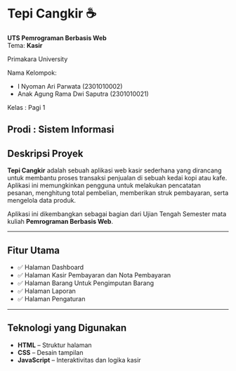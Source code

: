 # Tepi Cangkir ☕️

**UTS Pemrograman Berbasis Web**  
Tema: **Kasir**  

Primakara University

Nama Kelompok:  
- I Nyoman Ari Parwata (2301010002)  
- Anak Agung Rama Dwi Saputra (2301010021)

Kelas : Pagi 1

Prodi : Sistem Informasi
---

## Deskripsi Proyek

**Tepi Cangkir** adalah sebuah aplikasi web kasir sederhana yang dirancang untuk membantu proses transaksi penjualan di sebuah kedai kopi atau kafe. Aplikasi ini memungkinkan pengguna untuk melakukan pencatatan pesanan, menghitung total pembelian, memberikan struk pembayaran, serta mengelola data produk.

Aplikasi ini dikembangkan sebagai bagian dari Ujian Tengah Semester mata kuliah **Pemrograman Berbasis Web**.

---

## Fitur Utama

- ✅ Halaman Dashboard
- ✅ Halaman Kasir Pembayaran dan Nota Pembayaran
- ✅ Halaman Barang Untuk Pengimputan Barang
- ✅ Halaman Laporan
- ✅ Halaman Pengaturan

---

## Teknologi yang Digunakan

- **HTML** – Struktur halaman
- **CSS** – Desain tampilan 
- **JavaScript** – Interaktivitas dan logika kasir